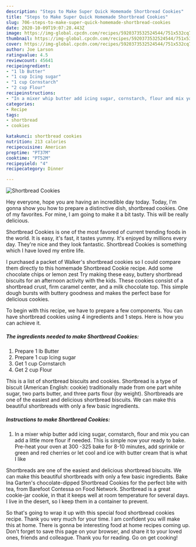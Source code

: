 ```yaml
---
description: "Steps to Make Super Quick Homemade Shortbread Cookies"
title: "Steps to Make Super Quick Homemade Shortbread Cookies"
slug: 706-steps-to-make-super-quick-homemade-shortbread-cookies
date: 2020-10-09T19:07:28.443Z
image: https://img-global.cpcdn.com/recipes/5920373532524544/751x532cq70/shortbread-cookies-recipe-main-photo.jpg
thumbnail: https://img-global.cpcdn.com/recipes/5920373532524544/751x532cq70/shortbread-cookies-recipe-main-photo.jpg
cover: https://img-global.cpcdn.com/recipes/5920373532524544/751x532cq70/shortbread-cookies-recipe-main-photo.jpg
author: Joe Larson
ratingvalue: 4.5
reviewcount: 45641
recipeingredient:
- "1 lb Butter"
- "1 cup Icing sugar"
- "1 cup Cornstarch"
- "2 cup Flour"
recipeinstructions:
- "In a mixer whip butter add icing sugar, cornstarch, flour and mix you can add a little more flour if needed. This is simple now your ready to bake.  Pre-heat your oven at 300 -325 bake for 8-10 minutes, add sprinkle or green and red cherries or let cool and ice with butter cream that is what I like"
categories:
- Recipe
tags:
- shortbread
- cookies

katakunci: shortbread cookies 
nutrition: 213 calories
recipecuisine: American
preptime: "PT37M"
cooktime: "PT52M"
recipeyield: "4"
recipecategory: Dinner

---
```



![Shortbread Cookies](https://img-global.cpcdn.com/recipes/5920373532524544/751x532cq70/shortbread-cookies-recipe-main-photo.jpg)

Hey everyone, hope you are having an incredible day today. Today, I'm gonna show you how to prepare a distinctive dish, shortbread cookies. One of my favorites. For mine, I am going to make it a bit tasty. This will be really delicious.

Shortbread Cookies is one of the most favored of current trending foods in the world. It is easy, it's fast, it tastes yummy. It's enjoyed by millions every day. They're nice and they look fantastic. Shortbread Cookies is something which I have loved my entire life.

I purchased a packet of Walker&#39;s shortbread cookies so I could compare them directly to this homemade Shortbread Cookie recipe. Add some chocolate chips or lemon zest Try making these easy, buttery shortbread biscuits for an afternoon activity with the kids. These cookies consist of a shortbread crust, firm caramel center, and a milk chocolate top. This simple dough bursts with buttery goodness and makes the perfect base for delicious cookies.


To begin with this recipe, we have to prepare a few components. You can have shortbread cookies using 4 ingredients and 1 steps. Here is how you can achieve it.

<!--inarticleads1-->

##### The ingredients needed to make Shortbread Cookies:

1. Prepare 1 lb Butter
1. Prepare 1 cup Icing sugar
1. Get 1 cup Cornstarch
1. Get 2 cup Flour


This is a list of shortbread biscuits and cookies. Shortbread is a type of biscuit (American English: cookie) traditionally made from one part white sugar, two parts butter, and three parts flour (by weight). Shortbreads are one of the easiest and delicious shortbread biscuits. We can make this beautiful shortbreads with only a few basic ingredients. 

<!--inarticleads2-->

##### Instructions to make Shortbread Cookies:

1. In a mixer whip butter add icing sugar, cornstarch, flour and mix you can add a little more flour if needed. This is simple now your ready to bake.  Pre-heat your oven at 300 -325 bake for 8-10 minutes, add sprinkle or green and red cherries or let cool and ice with butter cream that is what I like


Shortbreads are one of the easiest and delicious shortbread biscuits. We can make this beautiful shortbreads with only a few basic ingredients. Bake Ina Garten&#39;s chocolate-dipped Shortbread Cookies for the perfect bite with tea, from Barefoot Contessa on Food Network. Shortbread is a great cookie-jar cookie, in that it keeps well at room temperature for several days. I live in the desert, so I keep them in a container to prevent. 

So that's going to wrap it up with this special food shortbread cookies recipe. Thank you very much for your time. I am confident you will make this at home. There is gonna be interesting food at home recipes coming up. Don't forget to save this page on your browser, and share it to your loved ones, friends and colleague. Thank you for reading. Go on get cooking!
